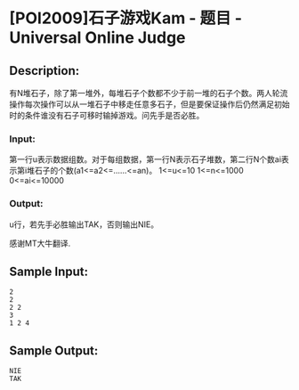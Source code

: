 # [POI2009]石子游戏Kam - 题目 - Universal Online Judge

## Description: 

有N堆石子，除了第一堆外，每堆石子个数都不少于前一堆的石子个数。两人轮流操作每次操作可以从一堆石子中移走任意多石子，但是要保证操作后仍然满足初始时的条件谁没有石子可移时输掉游戏。问先手是否必胜。

### Input: 

第一行u表示数据组数。对于每组数据，第一行N表示石子堆数，第二行N个数ai表示第i堆石子的个数(a1<=a2<=……<=an)。 1<=u<=10 1<=n<=1000 0<=ai<=10000

### Output: 

u行，若先手必胜输出TAK，否则输出NIE。

感谢MT大牛翻译.


## Sample Input: 
```
2
2
2 2
3
1 2 4
```

## Sample Output: 
```
NIE
TAK
```
